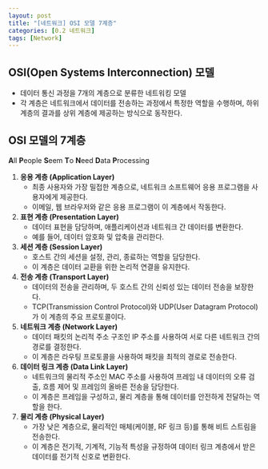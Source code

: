 ```yaml
---
layout: post
title: "[네트워크] OSI 모델 7계층"
categories: [0.2 네트워크]
tags: [Network]
---
```


## OSI(Open Systems Interconnection) 모델

- 데이터 통신 과정을 7개의 계층으로 분류한 네트워킹 모델
- 각 계층은 네트워크에서 데이터를 전송하는 과정에서 특정한 역할을 수행하며, 하위 계층의 결과를 상위 계층에 제공하는 방식으로 동작한다.

## OSI 모델의 7계층

**A**ll **P**eople **S**eem **T**o **N**eed **D**ata **P**rocessing

1. **응용 계층 (Application Layer)**
   - 최종 사용자와 가장 밀접한 계층으로, 네트워크 소프트웨어 응용 프로그램을 사용자에게 제공한다.
   - 이메일, 웹 브라우저와 같은 응용 프로그램이 이 계층에서 작동한다.
2. **표현 계층 (Presentation Layer)**
   - 데이터 표현을 담당하며, 애플리케이션과 네트워크 간 데이터를 변환한다.
   - 예를 들어, 데이터 암호화 및 압축을 관리한다.
3. **세션 계층 (Session Layer)**
   - 호스트 간의 세션을 설정, 관리, 종료하는 역할을 담당한다.
   - 이 계층은 데이터 교환을 위한 논리적 연결을 유지한다.
4. **전송 계층 (Transport Layer)**
   - 데이터의 전송을 관리하며, 두 호스트 간의 신뢰성 있는 데이터 전송을 보장한다.
   - TCP(Transmission Control Protocol)와 UDP(User Datagram Protocol)가 이 계층의 주요 프로토콜이다.
5. **네트워크 계층 (Network Layer)**
   - 데이터 패킷의 논리적 주소 구조인 IP 주소를 사용하여 서로 다른 네트워크 간의 경로를 결정한다.
   - 이 계층은 라우팅 프로토콜을 사용하여 패킷을 최적의 경로로 전송한다.
6. **데이터 링크 계층 (Data Link Layer)**
   - 네트워크의 물리적 주소인 MAC 주소를 사용하여 프레임 내 데이터의 오류 검출, 흐름 제어 및 프레임의 올바른 전송을 담당한다.
   - 이 계층은 프레임을 구성하고, 물리 계층을 통해 데이터를 안전하게 전달하는 역할을 한다.
7. **물리 계층 (Physical Layer)**
   - 가장 낮은 계층으로, 물리적인 매체(케이블, RF 링크 등)를 통해 비트 스트림을 전송한다.
   - 이 계층은 전기적, 기계적, 기능적 특성을 규정하여 데이터 링크 계층에서 받은 데이터를 전기적 신호로 변환한다.
